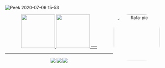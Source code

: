 
![Peek 2020-07-09 15-53](https://github.com/Alisson-JP/CertificadosSO/blob/01bfef52eadd2dc5b7c5676d233f042a2ba7dc3a/V%C3%ADdeo%20Painel%20Git/PainelGithub4.gif)

<div align="center">
  <a href="https://github.com/Alisson-JP">
  <img height="110em" src="https://github-readme-stats.vercel.app/api?username=Alisson-JP&show_icons=true&theme=highcontrast&include_all_commits=true&count_private=true"/>
  <img height="110em" src="https://github-readme-stats.vercel.app/api/top-langs/?username=Alisson-JP&layout=compact&langs_count=7&theme=highcontrast"/>
---
<img align="right" alt="Rafa-pic" height="150" style="border-radius:50px;" src="https://github.com/Alisson-JP/CertificadosSO/blob/306f3ca328ad63963492781ae13c32d3943e1001/V%C3%ADdeo%20Painel%20Git/gifteste.gif">
  
 ---
  
<div> 
  <a href="https://www.instagram.com/aktanjp/" target="_blank"><img src="https://img.shields.io/badge/-Instagram-%23E4405F?style=for-the-badge&logo=instagram&logoColor=white" target="_blank"></a>
  <a href = "mailto:aktanjp@gmail.com"><img src="https://img.shields.io/badge/-Gmail-%23333?style=for-the-badge&logo=gmail&logoColor=white" target="_blank"></a>
  <a href="https://www.linkedin.com/in/alisson-jp/" target="_blank"><img src="https://img.shields.io/badge/-LinkedIn-%230077B5?style=for-the-badge&logo=linkedin&logoColor=white" target="_blank"></a> 
</div>
